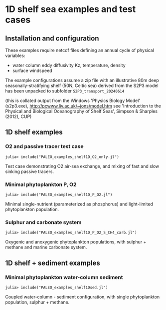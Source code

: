# 1D shelf sea examples and test cases

## Installation and configuration
These examples require netcdf files defining an annual cycle of physical variables: 
- water column eddy diffusivity Kz, temperature, density
- surface windspeed

The example configurations assume a zip file with an illustrative 80m deep seasonally-stratifying shelf
(50N, Celtic sea) derived from the S2P3 model has been unpacked to subfolder `S2P3_transport_20240614`

(this is collated output from the Windows 'Physics Biology Model' (s2p3.exe), http://pcwww.liv.ac.uk/~jons/model.htm
see 'Introduction to the Physical and Biological Oceanography of Shelf Seas', Simpson & Sharples (2012), CUP)

## 1D shelf examples

### O2 and passive tracer test case

    julia> include("PALEO_examples_shelf1D_O2_only.jl")

Test case demonstrating O2 air-sea exchange, and mixing of fast and slow sinking passive tracers.

### Minimal phytoplankton P, O2

    julia> include("PALEO_examples_shelf1D_P_O2.jl")

Minimal single-nutrient (parameterized as phosphorus) and light-limited phytoplankton population.

### Sulphur and carbonate system

    julia> include("PALEO_examples_shelf1D_P_O2_S_CH4_carb.jl")

Oxygenic and anoxygenic phytoplankton populations, with sulphur + methane and marine carbonate system.

## 1D shelf + sediment examples

### Minimal phytoplankton water-column sediment

    julia> include("PALEO_examples_shelf1Dsed.jl")

Coupled water-column - sediment configuration, with single phytoplankton population, sulphur + methane.
